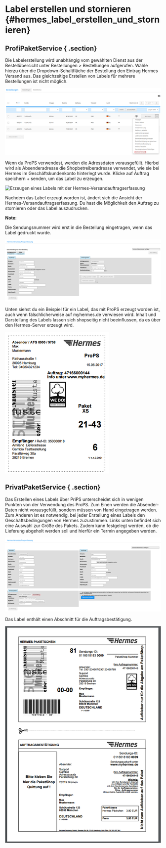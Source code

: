# Label erstellen und stornieren {#hermes_label_erstellen_und_stornieren}

## ProfiPaketService { .section}

Die Labelerstellung wird unabhängig vom gewählten Dienst aus der Bestellübersicht unter Bestellungen \> Bestellungen aufgerufen. Wähle hierzu über die Dropdown-Schaltfläche der Bestellung den Eintrag Hermes Versand aus. Das gleichzeitige Erstellen von Labels für mehrere Bestellungen ist nicht möglich.

![](Bilder/BestellungenDropdownHermes_.png "Aufruf der Labelerstellung")

Wenn du ProPS verwendest, werden die Adressdaten vorausgefüllt. Hierbei wird als Absenderadresse die Shopbetreiberadresse verwendet, wie sie bei Hermes im Geschäftskundenkonto hinterlegt wurde. Klicke auf Auftrag speichern + senden, um das Label zu erzeugen.

![](Bilder/hermes/HE_20170615_003.png "Erzeugen eines Labels mit der
        Hermes-Versandauftragserfassung")

Nachdem das Label erzeugt worden ist, ändert sich die Ansicht der Hermes-Versandauftragserfassung. Du hast die Möglichkeit den Auftrag zu stornieren oder das Label auszudrucken.

**Note:**

Die Sendungsnummer wird erst in die Bestellung eingetragen, wenn das Label gedruckt wurde.

![](Bilder/hermes/HE_20170615_004.png "Der Auftrag wurde gespeichert")

Unten siehst du ein Beispiel für ein Label, das mit ProPS erzeugt worden ist, auch wenn fälschlicherweise auf myhermes.de verwiesen wird. Inhalt und Darstellung des Labels lassen sich shopseitig nicht beeinflussen, da es über den Hermes-Server erzeugt wird.

![](Bilder/hermes/HE_20170615_005.png "Gedrucktes Label über ProPS")

## PrivatPaketService { .section}

Das Erstellen eines Labels über PriPS unterscheidet sich in wenigen Punkten von der Verwendung des ProPS. Zum Einen werden die Absender-Daten nicht vorausgefüllt, sondern müssen von Hand eingetragen werden. Zum Anderen ist es notwendig, bei jeder Erstellung eines Labels den Geschäftsbedingungen von Hermes zuzustimmen. Links unten befindet sich eine Auswahl zur Größe des Pakets. Zudem kann festgelegt werden, ob die Lieferung abgeholt werden soll und hierfür ein Termin angegeben werden.

![](Bilder/hermes/HE_20170615_006.png "Heremes-Versandauftragserfassung über PriPS")

Das Label enthält einen Abschnitt für die Auftragsbestätigung.

![](Bilder/hermes/HE_20170615_007.png "Gedrucktes Label über PriPS")



